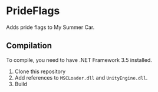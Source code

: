 # PrideFlags

Adds pride flags to My Summer Car.

## Compilation

To compile, you need to have .NET Framework 3.5 installed.

1. Clone this repository
2. Add references to `MSCLoader.dll` and `UnityEngine.dll`.
3. Build
